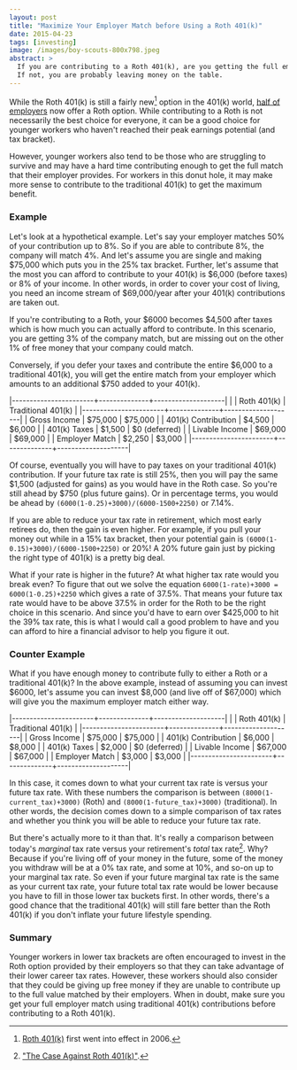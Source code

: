 ```yaml
---
layout: post
title: "Maximize Your Employer Match before Using a Roth 401(k)"
date: 2015-04-23
tags: [investing]
image: /images/boy-scouts-800x798.jpeg
abstract: >
  If you are contributing to a Roth 401(k), are you getting the full employer match?
  If not, you are probably leaving money on the table.  
---
```


While the Roth 401(k) is still a fairly new[^1] option in the 401(k) world,
[half of employers](http://aon.mediaroom.com/2014-04-28-Aon-Hewitt-Analysis-Finds-More-Employers-Adding-Roth-Features-to-Expand-Savings-Options)
now offer a Roth option.  While contributing
to a Roth is not necessarily the best choice for everyone, it can be a good
choice for younger workers who haven't reached their peak earnings potential
(and tax bracket).

However, younger workers also tend to be those who are struggling to survive and
may have a hard time contributing enough to get the full match that their employer
provides.  For workers in this donut hole, it may make more sense
to contribute to the traditional 401(k) to get the maximum benefit.

### Example

Let's look at a hypothetical example.  Let's say your employer matches 50% of
your contribution up to 8%.  So if you are able to contribute 8%, the company
will match 4%.  And let's assume you are single and making $75,000 which puts
you in the 25% tax bracket. Further, let's assume that the most
you can afford to contribute to your 401(k) is $6,000 (before taxes)
or 8% of your income.  In other words, in order to cover your cost of living,
you need an income stream of $69,000/year after your 401(k) contributions are taken out.

If you're contributing to a Roth, your $6000 becomes $4,500 after taxes which
is how much you can actually afford to contribute.  In this scenario,
you are getting 3% of the company match, but are missing out on the other 1% of
free money that your company could match.

Conversely, if you defer your taxes and contribute the entire $6,000 to a traditional
401(k), you will get the entire match from your employer which amounts to an
additional $750 added to your 401(k).

  |-----------------------+--------------+--------------------|
  |                       | Roth 401(k)  | Traditional 401(k) |
  |-----------------------+--------------+--------------------|
  | Gross Income          | $75,000      | $75,000            |
  | 401(k) Contribution   | $4,500       | $6,000             |
  | 401(k) Taxes          | $1,500       | $0 (deferred)      |
  | Livable Income        | $69,000      | $69,000            |
  | Employer Match        | $2,250       | $3,000             |
  |-----------------------+--------------+--------------------|

Of course, eventually you will have to pay taxes on your traditional 401(k)
contribution.  If your future tax rate is still 25%, then you will pay the same
$1,500 (adjusted for gains) as you would have in the Roth case.  So you're still
ahead by $750 (plus future gains).  Or in percentage terms, you would be ahead by
`(6000(1-0.25)+3000)/(6000-1500+2250)` or 7.14%.

If you are able to reduce your tax rate in retirement, which most early retirees
do, then the gain is even higher.  For example, if you pull your money out while in
a 15% tax bracket, then your potential gain is `(6000(1-0.15)+3000)/(6000-1500+2250)`
or 20%!  A 20% future gain just by picking the right type of 401(k) is a pretty
big deal.

What if your rate is higher in the future?  At what higher tax rate would you
break even?  To figure that out we solve the equation
`6000(1-rate)+3000 = 6000(1-0.25)+2250` which gives a rate of 37.5%.
That means your future tax rate would have to be above 37.5% in order for the
Roth to be the right choice in this scenario.
And since you'd have to earn over $425,000 to hit the 39% tax rate, this is
what I would call a good problem to have and you can afford to hire a
financial advisor to help you figure it out.

### Counter Example

What if you have enough money to contribute fully to either a Roth or a traditional
401(k)?  In the above example, instead of assuming you can invest $6000, let's assume
you can invest $8,000 (and live off of $67,000) which will give you the maximum
employer match either way.

  |-----------------------+--------------+--------------------|
  |                       | Roth 401(k)  | Traditional 401(k) |
  |-----------------------+--------------+--------------------|
  | Gross Income          | $75,000      | $75,000            |
  | 401(k) Contribution   | $6,000       | $8,000             |
  | 401(k) Taxes          | $2,000       | $0 (deferred)      |
  | Livable Income        | $67,000      | $67,000            |
  | Employer Match        | $3,000       | $3,000             |
  |-----------------------+--------------+--------------------|

In this case, it comes down to what your current tax rate is versus your future
tax rate.  With these numbers the comparison is between `(8000(1-current_tax)+3000)`
(Roth) and `(8000(1-future_tax)+3000)` (traditional).  In other words, the decision
comes down to a simple comparison of tax rates and whether you think you will be
able to reduce your future tax rate.

But there's actually more to it than that.
It's really a comparison between today's *marginal* tax
rate versus your retirement's *total* tax rate[^2].  Why?  Because if you're living
off of your money in the future, some of the money you withdraw will be at a 0%
tax rate, and some at 10%, and so-on up to your marginal tax rate.
So even if your future marginal tax rate is the same as your current tax rate,
your future total tax rate would be lower because you have to fill
in those lower tax buckets first.  In other words, there's a good chance that the
traditional 401(k) will still fare better than the Roth 401(k) if you don't
inflate your future lifestyle spending.

### Summary

Younger workers in lower tax brackets are often encouraged to invest in the Roth
option provided by their employers so that they can take advantage of their lower
career tax rates.  However, these workers should also consider that they could
be giving up free money if they are unable to contribute up to the full value
matched by their employers.  When in doubt, make sure you
get your full employer match using traditional 401(k) contributions before
contributing to a Roth 401(k).

[^1]: [Roth 401(k)](http://en.wikipedia.org/wiki/Roth_401(k)) first went into effect in 2006.

[^2]: ["The Case Against Roth 401(k)"](http://thefinancebuff.com/case-against-roth-401k.html).
